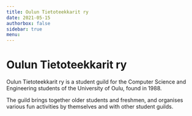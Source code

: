 ```yaml
---
title: Oulun Tietoteekkarit ry
date: 2021-05-15
authorbox: false
sidebar: true
menu:
---
```


# Oulun Tietoteekkarit ry

Oulun Tietoteekkarit ry is a student guild for the Computer Science and Engineering students of the University of Oulu, found in 1988.

The guild brings together older students and freshmen, and organises various fun activities by themselves and with other student guilds.
